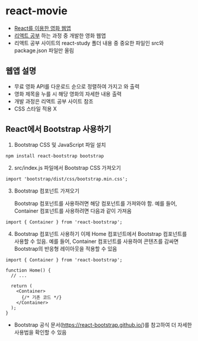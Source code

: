 # react-movie
- [React를 이용한 영화 웹앱](https://jysung1122.github.io/react-movie)
- [리액트 공부](https://github.com/jysung1122/ReactStudy) 하는 과정 중 개발한 영화 웹앱
- 리액트 공부 사이트의 react-study 폴더 내용 중 중요한 파일인 src와 package.json 파일만 올림

## 웹앱 설명
- 무료 영화 API를 다운로드 순으로 정렬하여 가지고 와 출력
- 영화 제목을 누를 시 해당 영화의 자세한 내용 출력
- 개발 과정은 리액트 공부 사이트 참조
- CSS 스타일 적용 X

## React에서 Bootstrap 사용하기
1. Bootstrap CSS 및 JavaScript 파일 설치
```
npm install react-bootstrap bootstrap
```
2. src/index.js 파일에서 Bootstrap CSS 가져오기
```
import 'bootstrap/dist/css/bootstrap.min.css';
```

3. Bootstrap 컴포넌트 가져오기

   Bootstrap 컴포넌트를 사용하려면 해당 컴포넌트를 가져와야 함. 예를 들어, Container 컴포넌트를 사용하려면 다음과 같이 가져옴
```
import { Container } from 'react-bootstrap';
```


4. Bootstrap 컴포넌트 사용하기
   이제 Home 컴포넌트에서 Bootstrap 컴포넌트를 사용할 수 있음. 예를 들어, Container 컴포넌트를 사용하여 콘텐츠를 감싸면 Bootstrap의 반응형       레이아웃을 적용할 수 있음
```
import { Container } from 'react-bootstrap';

function Home() {
  // ...

  return (
    <Container>
      {/* 기존 코드 */}
    </Container>
  );
}
```

- Bootstrap 공식 문서(https://react-bootstrap.github.io/)를 참고하여 더 자세한 사용법을 확인할 수 있음
